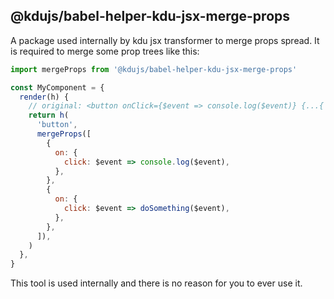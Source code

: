 ## @kdujs/babel-helper-kdu-jsx-merge-props

A package used internally by kdu jsx transformer to merge props spread. It is required to merge some prop trees like this:

```js
import mergeProps from '@kdujs/babel-helper-kdu-jsx-merge-props'

const MyComponent = {
  render(h) {
    // original: <button onClick={$event => console.log($event)} {...{ on: { click: $event => doSomething($event) } }} />
    return h(
      'button',
      mergeProps([
        {
          on: {
            click: $event => console.log($event),
          },
        },
        {
          on: {
            click: $event => doSomething($event),
          },
        },
      ]),
    )
  },
}
```

This tool is used internally and there is no reason for you to ever use it.
